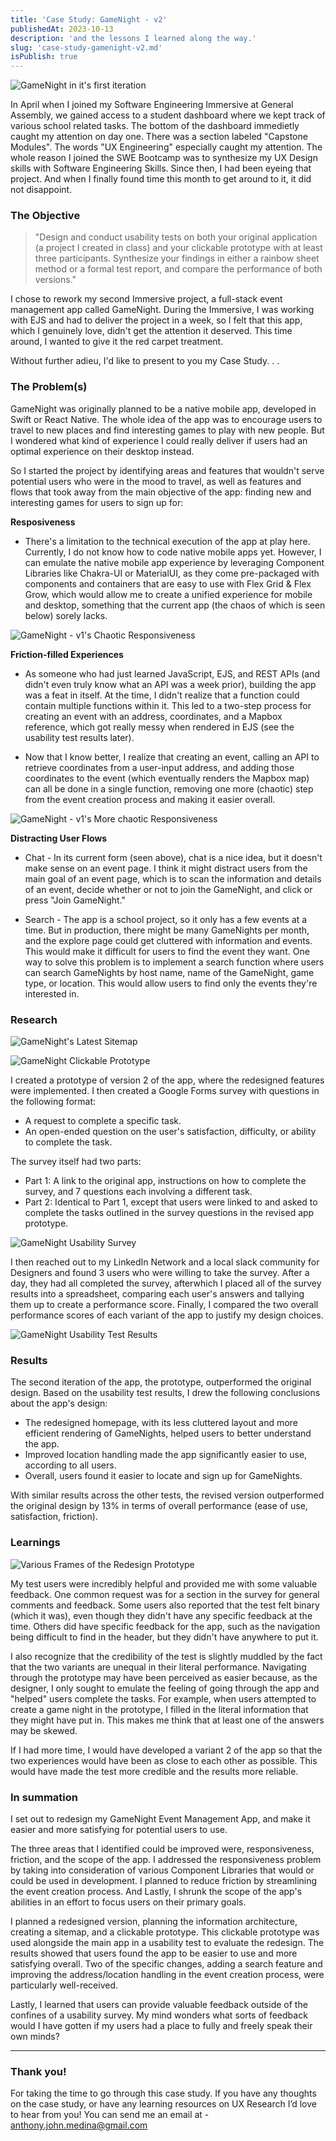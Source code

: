 ```yaml
---
title: 'Case Study: GameNight - v2'
publishedAt: 2023-10-13
description: 'and the lessons I learned along the way.'
slug: 'case-study-gamenight-v2.md'
isPublish: true
---
```


![GameNight in it's first iteration](https://anthonyjmedina-portfolio-images.s3.us-east-2.amazonaws.com/case_study_gamenight_v2/gamenighthead.png)

In April when I joined my Software Engineering Immersive at General Assembly, we gained access to a student dashboard where we kept track of various school related tasks. The bottom of the dashboard immedietly caught my attention on day one. There was a section labeled "Capstone Modules". The words "UX Engineering" especially caught my attention. The whole reason I joined the SWE Bootcamp was to synthesize my UX Design skills with Software Engineering Skills. Since then, I had been eyeing that project. And when I finally found time this month to get around to it, it did not disappoint.

### The Objective

> "Design and conduct usability tests on both your original application (a project I created in class) and your clickable prototype with at least three participants. Synthesize your findings in either a rainbow sheet method or a formal test report, and compare the performance of both versions."

I chose to rework my second Immersive project, a full-stack event management app called GameNight. During the Immersive, I was working with EJS and had to deliver the project in a week, so I felt that this app, which I genuinely love, didn't get the attention it deserved. This time around, I wanted to give it the red carpet treatment.

Without further adieu, I'd like to present to you my Case Study. . .

### The Problem(s)

GameNight was originally planned to be a native mobile app, developed in Swift or React Native. The whole idea of the app was to encourage users to travel to new places and find interesting games to play with new people. But I wondered what kind of experience I could really deliver if users had an optimal experience on their desktop instead.

So I started the project by identifying areas and features that wouldn't serve potential users who were in the mood to travel, as well as features and flows that took away from the main objective of the app: finding new and interesting games for users to sign up for:

**Resposiveness**

- There's a limitation to the technical execution of the app at play here. Currently, I do not know how to code native mobile apps yet. However, I can emulate the native mobile app experience by leveraging Component Libraries like Chakra-UI or MaterialUI, as they come pre-packaged with components and containers that are easy to use with Flex Grid & Flex Grow, which would allow me to create a unified experience for mobile and desktop, something that the current app (the chaos of which is seen below) sorely lacks.

![GameNight - v1's Chaotic Responsiveness](https://anthonyjmedina-portfolio-images.s3.us-east-2.amazonaws.com/case_study_gamenight_v2/gamenight_responsive_chaos.png)

**Friction-filled Experiences**

- As someone who had just learned JavaScript, EJS, and REST APIs (and didn't even truly know what an API was a week prior), building the app was a feat in itself. At the time, I didn't realize that a function could contain multiple functions within it. This led to a two-step process for creating an event with an address, coordinates, and a Mapbox reference, which got really messy when rendered in EJS (see the usability test results later).

- Now that I know better, I realize that creating an event, calling an API to retrieve coordinates from a user-input address, and adding those coordinates to the event (which eventually renders the Mapbox map) can all be done in a single function, removing one more (chaotic) step from the event creation process and making it easier overall.

![GameNight - v1's More chaotic Responsiveness](https://anthonyjmedina-portfolio-images.s3.us-east-2.amazonaws.com/case_study_gamenight_v2/more_responsive_chaos.png)

**Distracting User Flows**

- Chat - In its current form (seen above), chat is a nice idea, but it doesn't make sense on an event page. I think it might distract users from the main goal of an event page, which is to scan the information and details of an event, decide whether or not to join the GameNight, and click or press "Join GameNight."

- Search - The app is a school project, so it only has a few events at a time. But in production, there might be many GameNights per month, and the explore page could get cluttered with information and events. This would make it difficult for users to find the event they want. One way to solve this problem is to implement a search function where users can search GameNights by host name, name of the GameNight, game type, or location. This would allow users to find only the events they're interested in.

### Research

![GameNight's Latest Sitemap](https://anthonyjmedina-portfolio-images.s3.us-east-2.amazonaws.com/case_study_gamenight_v2/Sitemap.png)

![GameNight Clickable Prototype](https://anthonyjmedina-portfolio-images.s3.us-east-2.amazonaws.com/case_study_gamenight_v2/clickable_prototype.png)

I created a prototype of version 2 of the app, where the redesigned features were implemented. I then created a Google Forms survey with questions in the following format:

- A request to complete a specific task.
- An open-ended question on the user's satisfaction, difficulty, or ability to complete the task.

The survey itself had two parts:

- Part 1: A link to the original app, instructions on how to complete the survey, and 7 questions each involving a different task.
- Part 2: Identical to Part 1, except that users were linked to and asked to complete the tasks outlined in the survey questions in the revised app prototype.

![GameNight Usability Survey](https://anthonyjmedina-portfolio-images.s3.us-east-2.amazonaws.com/case_study_gamenight_v2/usability_survey.png)

I then reached out to my LinkedIn Network and a local slack community for Designers and found 3 users who were willing to take the survey. After a day, they had all completed the survey, afterwhich I placed all of the survey results into a spreadsheet, comparing each user's answers and tallying them up to create a performance score. Finally, I compared the two overall performance scores of each variant of the app to justify my design choices.

![GameNight Usability Test Results](https://anthonyjmedina-portfolio-images.s3.us-east-2.amazonaws.com/case_study_gamenight_v2/usability_test_results.png)

### Results

The second iteration of the app, the prototype, outperformed the original design. Based on the usability test results, I drew the following conclusions about the app's design:

- The redesigned homepage, with its less cluttered layout and more efficient rendering of GameNights, helped users to better understand the app.
- Improved location handling made the app significantly easier to use, according to all users.
- Overall, users found it easier to locate and sign up for GameNights.

With similar results across the other tests, the revised version outperformed the original design by 13% in terms of overall performance (ease of use, satisfaction, friction).

### Learnings

![Various Frames of the Redesign Prototype](https://anthonyjmedina-portfolio-images.s3.us-east-2.amazonaws.com/case_study_gamenight_v2/other_frames.png)

My test users were incredibly helpful and provided me with some valuable feedback. One common request was for a section in the survey for general comments and feedback. Some users also reported that the test felt binary (which it was), even though they didn't have any specific feedback at the time. Others did have specific feedback for the app, such as the navigation being difficult to find in the header, but they didn't have anywhere to put it.

I also recognize that the credibility of the test is slightly muddled by the fact that the two variants are unequal in their literal performance. Navigating through the prototype may have been perceived as easier because, as the designer, I only sought to emulate the feeling of going through the app and "helped" users complete the tasks. For example, when users attempted to create a game night in the prototype, I filled in the literal information that they might have put in. This makes me think that at least one of the answers may be skewed.

If I had more time, I would have developed a variant 2 of the app so that the two experiences would have been as close to each other as possible. This would have made the test more credible and the results more reliable.

### In summation

I set out to redesign my GameNight Event Management App, and make it easier and more satisfying for potential users to use.

The three areas that I identified could be improved were, responsiveness, friction, and the scope of the app. I addressed the responsiveness problem by taking into consideration of various Component Libraries that would or could be used in development. I planned to reduce friction by streamlining the event creation process. And Lastly, I shrunk the scope of the app's abilities in an effort to focus users on their primary goals.

I planned a redesigned version, planning the information architecture, creating a sitemap, and a clickable prototype. This clickable prototype was used alongside the main app in a usability test to evaluate the redesign. The results showed that users found the app to be easier to use and more satisfying overall. Two of the specific changes, adding a search feature and improving the address/location handling in the event creation process, were particularly well-received.

Lastly, I learned that users can provide valuable feedback outside of the confines of a usability survey. My mind wonders what sorts of feedback would I have gotten if my users had a place to fully and freely speak their own minds?

---

### Thank you!

For taking the time to go through this case study. If you have any thoughts on the case study, or have any learning resources on UX Research I’d love to hear from you! You can send me an email at - anthony.john.medina@gmail.com
